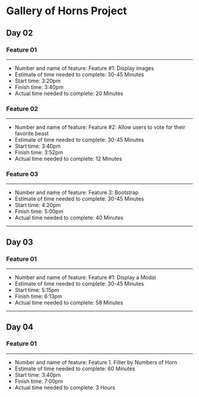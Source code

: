# Gallery of Horns Project

## Day 02

### Feature 01

---

- Number and name of feature: Feature #1: Display images
- Estimate of time needed to complete: 30-45 Minutes
- Start time: 3:20pm
- Finish time: 3:40pm
- Actual time needed to complete: 20 Minutes

### Feature 02

---

- Number and name of feature: Feature #2: Allow users to vote for their favorite beast
- Estimate of time needed to complete: 30-45 Minutes
- Start time: 3:40pm
- Finish time: 3:52pm
- Actual time needed to complete: 12 Minutes

### Feature 03

---

- Number and name of feature: Feature 3: Bootstrap
- Estimate of time needed to complete: 30-45 Minutes
- Start time: 4:20pm
- Finish time: 5:00pm
- Actual time needed to complete: 40 Minutes

---

## Day 03

### Feature 01

---

- Number and name of feature: Feature #1: Display a Modal
- Estimate of time needed to complete: 30-45 Minutes
- Start time: 5:15pm
- Finish time: 6:13pm
- Actual time needed to complete: 58 Minutes

---

## Day 04

### Feature 01

---

- Number and name of feature: Feature 1. Filter by Numbers of Horn
- Estimate of time needed to complete: 60 Minutes
- Start time: 3:40pm
- Finish time: 7:00pm
- Actual time needed to complete: 3 Hours
